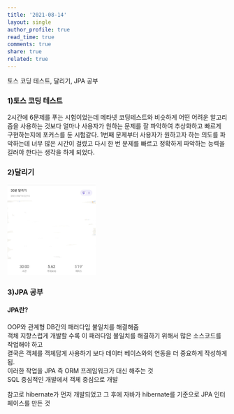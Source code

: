```yaml
---
title: '2021-08-14'
layout: single
author_profile: true
read_time: true
comments: true
share: true
related: true
---
```

토스 코딩 테스트, 달리기, JPA 공부


### 1)토스 코딩 테스트
2시간에 6문제를 푸는 시험이었는데 메타넷 코딩테스트와 비슷하게 어떤 어려운 알고리즘을 사용하는 것보다 얼마나 사용자가 원하는 문제를 잘 파악하여 추상화하고 빠르게 구현하는지에 포커스를 둔 시험같다. 1번째 문제부터 사용자가 원하고자 하는 의도를 파악하는데 너무 많은 시간이 걸렸고 다시 한 번 문제를 빠르고 정확하게 파악하는 능력을 길러야 한다는 생각을 하게 되었다.

### 2)달리기
<img src="/assets/images/run/20210814.jpg" width="40%" height="30%">

### 3)JPA 공부

#### JPA란?
<p class="notice--info" >
OOP와 관계형 DB간의 패러다임 불일치를 해결해줌 <br/>
객체 지향스럽게 개발할 수록 이 패러다임 불일치를 해결하기 위해서 많은 소스코드를 작업해야 하고 <br/>
결국은 객체를 객체답게 사용하기 보다 데이터 베이스와의 연동을 더 중요하게 작성하게 됨.<br/>
이러한 작업을 JPA 즉 ORM 프레임워크가 대신 해주는 것<br/>
SQL 중심적인 개발에서 객체 중심으로 개발
</p>

<p >
참고로 hibernate가 먼저 개발되었고 그 후에 자바가 hibernate를 기준으로 JPA 인터페이스를 만든 것 
</p>
